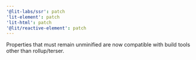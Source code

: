 ```yaml
---
'@lit-labs/ssr': patch
'lit-element': patch
'lit-html': patch
'@lit/reactive-element': patch
---
```


Properties that must remain unminified are now compatible with build tools other than rollup/terser.
